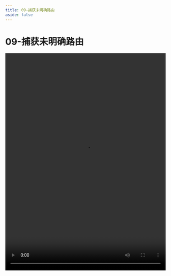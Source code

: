 ```yaml
---
title: 09-捕获未明确路由
aside: false
---
```


# 09-捕获未明确路由

<video autoplay src="http://qn.chinavanes.com/nextjs14/09-捕获未明确路由.mp4" controls controlsList="nodownload" width="100%" height="680"/>
